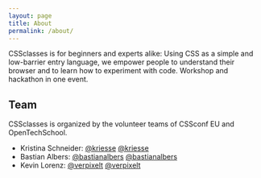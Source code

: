 ```yaml
---
layout: page
title: About
permalink: /about/
---
```


CSSclasses is for beginners and experts alike: Using CSS as a simple and low-barrier entry language, we empower people to understand their browser and to learn how to experiment with code. Workshop and hackathon in one event.

## Team

CSSclasses is organized by the volunteer teams of CSSconf EU and OpenTechSchool.

<ul class="team">
  <li>Kristina Schneider: <a href="https://twitter.com/kriesse">@kriesse</a> <a href="https://github.com/kriesse">@kriesse</a></li>
  <li>Bastian Albers: <a href="https://twitter.com/bastianalbers">@bastianalbers</a> <a href="https://github.com/bastianalbers">@bastianalbers</a></li>
  <li>Kevin Lorenz: <a href="https://twitter.com/verpixelt">@verpixelt</a> <a href="https://github.com/verpixelt">@verpixelt</a></li>
</ul>
